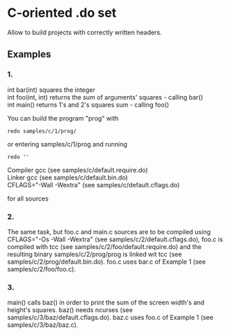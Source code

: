 # C-oriented .do set

Allow to build projects with correctly written headers.

## Examples

### 1.

int bar(int) squares the integer\
int foo(int, int) returns the sum of arguments' squares - calling bar()\
int main() returns 1's and 2's squares sum - calling foo()

You can build the program "prog" with

    redo samples/c/1/prog/

or entering samples/c/1/prog and running

    redo ''

Compiler gcc (see samples/c/default.require.do)\
Linker gcc (see samples/c/default.bin.do)\
CFLAGS="-Wall -Wextra" (see samples/c/default.cflags.do)

for all sources

### 2.

The same task, but foo.c and main.c sources are to be compiled using CFLAGS="-Os -Wall -Wextra" (see samples/c/2/default.cflags.do), foo.c is compiled with tcc (see samples/c/2/foo/default.require.do) and the resulting binary samples/c/2/prog/prog is linked wit tcc (see samples/c/2/prog/default.bin.do). foo.c uses bar.c of Example 1 (see samples/c/2/foo/foo.c).

### 3.

main() calls baz() in order to print the sum of the screen width's and height's squares. baz() needs ncurses (see samples/c/3/baz/default.cflags.do). baz.c uses foo.c of Example 1 (see samples/c/3/baz/baz.c).


